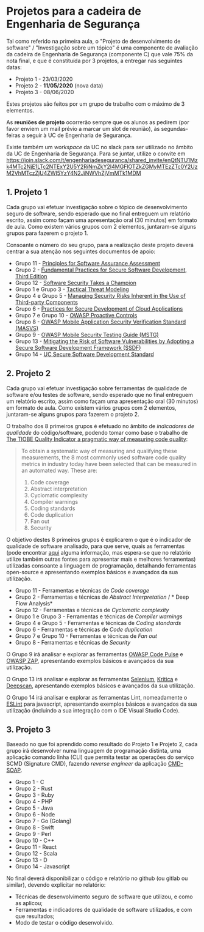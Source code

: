 # Projetos para a cadeira de Engenharia de Segurança

Tal como referido na primeira aula, o "Projeto de desenvolvimento de software" / "Investigação sobre um
tópico" é uma componente de avaliação da cadeira de Engenharia de Segurança (componente C) que vale
75% da nota final, e que é constituída por 3 projetos, a entregar nas seguintes datas:

+ Projeto 1 - 23/03/2020
+ Projeto 2 - **11/05/2020** (nova data)
+ Projeto 3 - 08/06/2020


Estes projetos são feitos por um grupo de trabalho com o máximo de 3 elementos.

As **reuniões de projeto** ocorrerão sempre que os alunos as pedirem (por favor enviem um mail prévio a marcar um slot de reunião), às segundas-feiras a seguir à UC de Engenharia de Segurança.

Existe também um *workspace* da UC no slack para ser utilizado no âmbito da UC de  Engenharia de Segurança.
Para se juntar, utilize o convite em
https://join.slack.com/t/engenhariadeseguranca/shared_invite/enQtNTU1Mzk4MTc2NjE1LTc2NTExY2U5Y2RiNmZkY2I4MGFlOTZkZGMyMTEzZTc0Y2UzM2VhMTczZjU4ZWI5YzY4N2JiNWVhZjVmMTk1MDM



## 1. Projeto 1

Cada grupo vai efetuar investigação sobre o tópico de desenvolvimento seguro de software, sendo esperado que no final entreguem um relatório escrito, assim como façam uma apresentação oral (30 minutos) em formato de aula. Como existem vários grupos com 2 elementos, juntaram-se alguns grupos para fazerem o projeto 1.

Consoante o número do seu grupo, para a realização deste projeto deverá centrar a sua atenção nos seguintes documentos de apoio:

+ Grupo 11 - [Principles for Software Assurance Assessment](https://safecode.org/wp-content/uploads/2015/11/SAFECode_Principles_for_Software_Assurance_Assessment.pdf)
+ Grupo 2 - [Fundamental Practices for Secure Software Development, Third Edition](https://safecode.org/wp-content/uploads/2018/03/SAFECode_Fundamental_Practices_for_Secure_Software_Development_March_2018.pdf)
+ Grupo 12 - [Software Security Takes a Champion](https://safecode.org/wp-content/uploads/2019/02/Security-Champions-2019-.pdf)
+ Grupo 1 e Grupo 3 - [Tactical Threat Modeling](https://safecode.org/wp-content/uploads/2017/05/SAFECode_TM_Whitepaper.pdf)
+ Grupo 4 e Grupo 5 - [Managing Security Risks Inherent in the Use of Third-party Components](https://safecode.org/wp-content/uploads/2017/05/SAFECode_TPC_Whitepaper.pdf)
+ Grupo 6 - [Practices for Secure Development of Cloud Applications](https://safecode.org/wp-content/uploads/2018/01/SAFECode_CSA_Cloud_Final1213.pdf)
+ Grupo 7 e Grupo 10 - [OWASP Proactive Controls](https://github.com/OWASP/CheatSheetSeries/blob/master/IndexProactiveControls.md)
+ Grupo 8 - [OWASP Mobile Application Security Verification Standard (MASVS)](https://mobile-security.gitbook.io/masvs/)
+ Grupo 9 - [OWASP Mobile Security Testing Guide (MSTG)](https://owasp.org/www-project-mobile-security-testing-guide/)
+ Grupo 13 - [Mitigating the Risk of Software Vulnerabilities by Adopting a Secure Software Development Framework (SSDF)](https://csrc.nist.gov/CSRC/media/Publications/white-paper/2019/06/07/mitigating-risk-of-software-vulnerabilities-with-ssdf/draft/documents/ssdf-for-mitigating-risk-of-software-vulns-draft.pdf)
+ Grupo 14 - [UC Secure Software Development Standard](https://security.ucop.edu/files/documents/policies/secure-software-development-standard.pdf)



## 2. Projeto 2

Cada grupo vai efetuar investigação sobre ferramentas de qualidade de software e/ou testes de software, sendo esperado que no final entreguem um relatório escrito, assim como façam uma apresentação oral (30 minutos) em formato de aula. Como existem vários grupos com 2 elementos, juntaram-se alguns grupos para fazerem o projeto 2.

O trabalho dos 8 primeiros grupos é efetuado no âmbito de _indicadores de qualidade_ do código/software, podendo tomar como base o trabalho de [The TIOBE Quality Indicator a pragmatic way of measuring code quality](https://www.tiobe.com/files/TIOBEQualityIndicator_v4_3.pdf):

> To obtain a systematic way of measuring and qualifying these measurements, the 8 most commonly used
> software code quality metrics in industry today have been selected that can be measured in an automated
> way. These are:
> 1. Code coverage
> 2. Abstract interpretation
> 3. Cyclomatic complexity
> 4. Compiler warnings
> 5. Coding standards
> 6. Code duplication
> 7. Fan out
> 8. Security 

O objetivo destes 8 primeiros grupos é explicarem o que é o indicador de qualidade  de software analisado, para que serve, quais as ferramentas (pode encontrar [aqui](https://www.tiobe.com/tics/fact-sheet/) alguma informação, mas espera-se que no relatório utilize também outras fontes para apresentar mais e melhores ferramentas) utilizadas consoante a linguagem de programação, detalhando ferramentas open-source e apresentando exemplos básicos e avançados da sua utilização.

+ Grupo 11 - Ferramentas e técnicas de *Code coverage*
+ Grupo 2 - Ferramentas e técnicas de *Abstract Interpretation* / * Deep Flow Analysis*
+ Grupo 12 - Ferramentas e técnicas de *Cyclomatic complexity*
+ Grupo 1 e Grupo 3 - Ferramentas e técnicas de *Compiler warnings*
+ Grupo 4 e Grupo 5 - Ferramentas e técnicas de *Coding standards*
+ Grupo 6 - Ferramentas e técnicas de *Code duplication*
+ Grupo 7 e Grupo 10 - Ferramentas e técnicas de *Fan out*
+ Grupo 8 - Ferramentas e técnicas de *Security*

O Grupo 9 irá analisar e explorar as ferramentas [OWASP Code Pulse](https://owasp.org/www-project-code-pulse/) e [OWASP ZAP](https://www.zaproxy.org/), apresentando exemplos básicos e avançados da sua utilização.

O Grupo 13  irá analisar e explorar as ferramentas [Selenium](https://selenium.dev/), [Kritica](https://kritika.io/) e [Deepscan](https://deepscan.io/), apresentando exemplos básicos e avançados da sua utilização.

O Grupo 14 irá analisar e explorar as ferramentas Lint, nomeadamente o [ESLint](https://eslint.org/) para javascript, apresentando exemplos básicos e avançados da sua utilização (incluindo a sua integração com o IDE Visual Studio Code).


## 3. Projeto 3

Baseado no que foi aprendido como resultado do Projeto 1 e Projeto 2, cada grupo irá desenvolver numa linguagem de programação distinta, uma aplicação comando linha (CLI) que permita testar as operações do serviço SCMD (Signature CMD), fazendo *reverse engineer* da aplicação [CMD-SOAP](https://github.com/devisefutures/CMD-SOAP).

+ Grupo 1 - C
+ Grupo 2 - Rust
+ Grupo 3 - Ruby
+ Grupo 4 - PHP
+ Grupo 5 - Java
+ Grupo 6 - Node
+ Grupo 7 - Go (Golang)
+ Grupo 8 - Swift
+ Grupo 9 - Perl
+ Grupo 10 - C++
+ Grupo 11 - React
+ Grupo 12 - Scala
+ Grupo 13 - D
+ Grupo 14 - Javascript

No final deverá disponibilizar o código e relatório no github (ou gitlab ou similar), devendo explicitar no relatório:

+ Técnicas de desenvolvimento seguro de software que utilizou, e como as aplicou;
+ Ferramentas e indicadores de qualidade  de software utilizados, e com que resultados;
+ Modo de testar o código desenvolvido.

